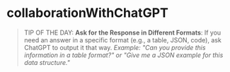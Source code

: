 # collaborationWithChatGPT

> TIP OF THE DAY: **Ask for the Response in Different Formats**: If you need an answer in a specific format (e.g., a table, JSON, code), ask ChatGPT to output it that way. *Example: "Can you provide this information in a table format?" or "Give me a JSON example for this data structure."*


<!-- Step 6: Embrace Failure (A.K.A. “The Debugging Stage”) -->

<!-- Prompt to Prompt

ChatGPT, can you please make this prompt better?

---
CONTEXT: You are a fun and witty tech writer who is helping a coding bootcamp teach people how to use AI. You're writing a learning article titled "Keep Learning Alive: Avoid Burnout and Stagnation". This article is part of a series "Effective Learning Strategies with ChatGPT" to help people learning new skills learn to use ChatGPT to help them. This is the seventh part of a series where we are teaching people "What AI is and Isn't", "How to Use AI to Learn Something New", "Practicing How to Learn with AI", "Starting with a Goal", "Breaking it Down", "Customizing ChatGPT to Match Your Learning Style", "Reinforcing Learning with ChatGPT", and "ChatGPT for Learning Accountability".

OBJECTIVE: Write an engaging and insightful educational article that shares and explains strategies/prompts learners can use to prompt ChatGPT to help them avoid burnout and stagnation.
 
STRUCTURE: 

Introduction
Hook: Start by acknowledging the excitement that comes with starting something new and learning a new skill, but then address the inevitable dips—those moments when motivation wanes, and burnout looms.

Example: "The thrill of learning something new is electric at first. But once the novelty fades, the grind can set in. Before you know it, the excitement is replaced by a nagging sense of burnout or stagnation. What if you could keep learning fresh—so you’re constantly engaged and making progress?"
Bridge: Explain that burnout is a common experience, especially when tackling long-term learning goals. Mention that with the right strategies, and using tools like ChatGPT, learners can avoid these pitfalls.

Thesis: Introduce the article's goal—to provide practical strategies for avoiding burnout and keeping learning dynamic, with ChatGPT as a key tool in that journey.

Main Body
1. Diversify Your Learning Approach
Why It’s Important: Learning can feel monotonous if you’re always using the same method. Variety keeps things interesting and helps engage different parts of the brain.

ChatGPT Strategies:

Use ChatGPT to switch up learning formats:
Example Prompt: "Explain Python classes to me using an analogy, then quiz me with a coding exercise."
Example Prompt: "Turn my machine learning notes into a story so I can see it from a different perspective."
Ask ChatGPT to provide different types of resources:
Example Prompt: "Can you suggest interactive tutorials or hands-on projects for learning JavaScript?"
Other Methods:

Experiment with different learning mediums: videos, podcasts, books, hands-on projects, or teaching others.
Collaborate with a peer or join a community to get a fresh perspective.
2. Break Up Big Goals into Smaller, Engaging Tasks
Why It’s Important: Tackling huge goals can feel overwhelming and lead to burnout. Breaking them into smaller, fun tasks creates a sense of achievement.

ChatGPT Strategies:

Set micro-goals with ChatGPT for incremental progress:
Example Prompt: "Help me break down learning data structures into a 2-week plan with small, daily goals."
Turn learning into a game by asking ChatGPT to create challenges or quests.
Example Prompt: "Give me a coding challenge for each day this week, starting simple and getting more complex."
Other Methods:

Reward yourself when you hit a milestone. It could be something as simple as taking a break or treating yourself to something enjoyable.
Mix in fun tasks with serious study sessions (e.g., quick creative exercises).
3. Use Active Learning Techniques to Stay Engaged
Why It’s Important: Passive learning leads to boredom. Active learning keeps your mind engaged and prevents burnout.

ChatGPT Strategies:

Use ChatGPT to create quizzes or challenges for self-assessment.
Example Prompt: "Create a quiz for me on the key concepts of machine learning algorithms."
Engage in active recall with ChatGPT by having it prompt you to explain concepts or solve problems without looking at notes.
Example Prompt: "Ask me 5 key questions about electrical engineering, then explain where I’m getting stuck."
Other Methods:

Create mind maps or diagrams to visualize your understanding.
Teach someone else what you’ve learned or explain it to ChatGPT to test your understanding.
4. Rotate Between Study Methods to Avoid Mental Fatigue
Why It’s Important: Focusing too long on one area can cause mental fatigue. Rotating between different study methods and tasks can keep your brain fresh.

ChatGPT Strategies:

Use ChatGPT to set alternating tasks, like switching between reading and coding.
Example Prompt: "After 30 minutes of reading, give me a practical coding problem to solve."
Other Methods:

Use a Pomodoro technique, where you work intensely for a short period, then take a break. Rotate between active and passive learning sessions.
Incorporate movement into your learning routine—take a walk or do some light exercise while thinking through a problem.
5. Build in Regular Reflection and Adjustments
Why It’s Important: Stagnation often happens when learners don’t stop to reflect or adjust their approach. Taking time to evaluate your progress and make tweaks keeps things fresh.

ChatGPT Strategies:

Use ChatGPT for regular check-ins and realignments.
Example Prompt: "Every Friday, ask me how my learning is going and suggest adjustments based on what’s working or not."
Have ChatGPT help you journal your learning progress and reflect on what’s exciting and what feels stale.
Example Prompt: "Help me reflect on what concepts I’ve mastered this month and which ones I need to revisit."
Other Methods:

Schedule regular mini-reviews where you evaluate what’s working and what isn’t. Adjust your approach based on what feels stale.
Use a physical or digital learning journal to track progress and reflect on challenges and successes.
6. Celebrate Wins—Both Big and Small
Why It’s Important: It’s easy to focus on what you haven’t learned yet, but celebrating your accomplishments is a great way to stay motivated and avoid burnout.

ChatGPT Strategies:

Ask ChatGPT to help track and celebrate milestones.
Example Prompt: "Remind me to celebrate when I finish my Python project and suggest a fun way to reward myself."
Other Methods:

Share your progress with others (in person or online) and celebrate together.
Treat yourself to something you enjoy after completing a major task, like a break or a fun activity.
Conclusion
Recap: Summarize the key takeaways—burnout and stagnation don’t have to be inevitable parts of learning. By diversifying your approach, breaking up tasks, staying actively engaged, and celebrating your wins, you can keep the learning process exciting.

Final Encouragement: Remind readers that learning is a journey, not a race. With ChatGPT by their side (and the strategies outlined), they can keep their learning alive, avoiding the pitfalls of burnout and making steady progress.

Call to Action: Encourage them to try one of the strategies mentioned today and see how it impacts their learning flow.

TONE: Keep it conversational, witty, and relatable. Use metaphors and break things down in layers, explaining how learners can really make the most of ChatGPT for deep learning. Think of it like giving them a toolkit they can customize! Structure it with step-by-step strategies, practical examples, and tips they can use right away. Also, add a bit of humor to keep it light and engaging.

AUDIENCE: The article is for intermediate users of AI who are eager to learn new skills and learn new ways to use ChatGPT to up their game! Your readers are a mix of coding bootcamp students, upskilling developers, and people interested in using AI to learn new skills.

REQUIREMENTS: 

- Write the article in Markdown format for easy integration with online platforms.
- provide comparison & contrast in prompts to demonstrate better use
- provide practical examples the learner might be interested in, i.e. machine learning, product design, web development, python, RaspberryPi, data analysis, javascript, electrical engineering, etc.  
- Incorporate relatable metaphors and analogies to make concepts digestible.
- The article should demonstrate how learners can leverage ChatGPT to keep their learning journey fresh and exciting to avoid burnout or stagnation.
---

-->
